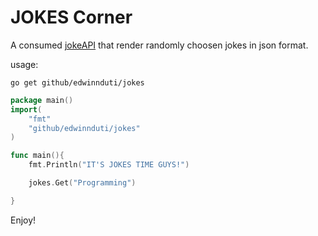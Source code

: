 # JOKES Corner

A consumed [jokeAPI](https://sv443.net/jokeapi/v2/)  that render randomly choosen jokes in json format.


usage:
```
go get github/edwinnduti/jokes
```


```go
package main()
import(
	"fmt"
	"github/edwinnduti/jokes"
)

func main(){
	fmt.Println("IT'S JOKES TIME GUYS!")

	jokes.Get("Programming")

}

```

Enjoy!

